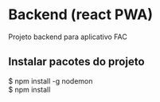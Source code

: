 # Backend (react PWA)
Projeto backend para aplicativo FAC

## Instalar pacotes do projeto
$ npm install -g nodemon \
$ npm install
